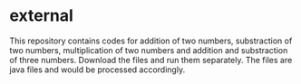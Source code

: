 # external
This repository contains codes for addition of two numbers, substraction of two numbers, multiplication of two numbers and addition and substraction of three numbers.
Download the files and run them separately.
The files are java files and would be processed accordingly.
